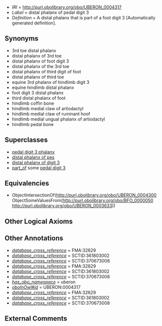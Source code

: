  * *IRI* = http://purl.obolibrary.org/obo/UBERON_0004317
 * *Label* = distal phalanx of pedal digit 3
 * *Definition* = A distal phalanx that is part of a foot digit 3 [Automatically generated definition].

## Synonyms

 * 3rd toe distal phalanx
 * distal phalanx of 3rd toe
 * distal phalanx of foot digit 3
 * distal phalanx of the 3rd toe
 * distal phalanx of third digit of foot
 * distal phalanx of third toe
 * equine 3rd phalanx of hindlimb digit 3
 * equine hindlimb distal phalanx
 * foot digit 3 distal phalanx
 * third distal phalanx of foot
 * hindlimb coffin bone
 * hindlimb medial claw of artiodactyl
 * hindlimb medial claw of ruminant hoof
 * hindlimb medial ungual phalanx of artiodactyl
 * hindlimb pedal bone

## Superclasses

 * [pedal digit 3 phalanx](../../UBERON/42/UBERON_0003642.md)
 * [distal phalanx of pes](../../UBERON/67/UBERON_0003867.md)
 * [distal phalanx of digit 3](../../UBERON/85/UBERON_0014485.md)
 * [part_of](../../BFO/50/BFO_0000050.md) some [pedal digit 3](../../UBERON/33/UBERON_0003633.md)

## Equivalencies

 * ObjectIntersectionOf(<http://purl.obolibrary.org/obo/UBERON_0004300> ObjectSomeValuesFrom(<http://purl.obolibrary.org/obo/BFO_0000050> <http://purl.obolibrary.org/obo/UBERON_0003633>))

## Other Logical Axioms


## Other Annotations

 * *[database_cross_reference](../../ef/oboInOwl#hasDbXref.md)* = FMA:32629
 * *[database_cross_reference](../../ef/oboInOwl#hasDbXref.md)* = SCTID:361803002
 * *[database_cross_reference](../../ef/oboInOwl#hasDbXref.md)* = SCTID:370673008
 * *[database_cross_reference](../../ef/oboInOwl#hasDbXref.md)* = FMA:32629
 * *[database_cross_reference](../../ef/oboInOwl#hasDbXref.md)* = SCTID:361803002
 * *[database_cross_reference](../../ef/oboInOwl#hasDbXref.md)* = SCTID:370673008
 * *[has_obo_namespace](../../ce/oboInOwl#hasOBONamespace.md)* = uberon
 * *[oboInOwl#id](../../id/oboInOwl#id.md)* = UBERON:0004317
 * *[database_cross_reference](../../ef/oboInOwl#hasDbXref.md)* = FMA:32629
 * *[database_cross_reference](../../ef/oboInOwl#hasDbXref.md)* = SCTID:361803002
 * *[database_cross_reference](../../ef/oboInOwl#hasDbXref.md)* = SCTID:370673008

## External Comments

